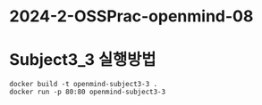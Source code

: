# 2024-2-OSSPrac-openmind-08

# Subject3_3 실행방법
```
docker build -t openmind-subject3-3 .
docker run -p 80:80 openmind-subject3-3
```
